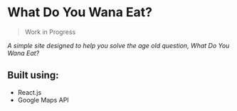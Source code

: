 # What Do You Wana Eat?
> Work in Progress

*A simple site designed to help you solve the age old question, What Do You Wana Eat?*

## Built using:
- React.js
- Google Maps API
